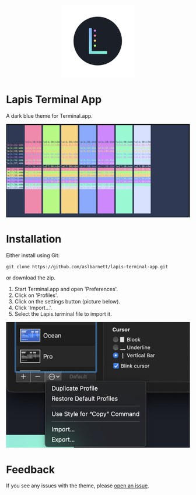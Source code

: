 <p align="center"><img style="width: 200px" src="images/logo.png" /></p>

# Lapis Terminal App

A dark blue theme for Terminal.app.

![Screenshot](images/lapis-demo.png)

# Installation

Either install using Git:

```
git clone https://github.com/aslbarnett/lapis-terminal-app.git
```
or download the zip.

1. Start Terminal.app and open 'Preferences'.
2. Click on 'Profiles'.
3. Click on the settings button (picture below).
4. Click 'Import...'.
5. Select the Lapis.terminal file to import it.

![Screenshot](images/import-example.png)

# Feedback

If you see any issues with the theme, please [open an issue](https://github.com/aslbarnett/lapis-terminal-app/issues).
